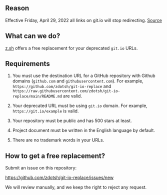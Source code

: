 ## Reason

Effective Friday, April 29, 2022 all links on git.io will stop redirecting. [Source](https://github.blog/changelog/2022-04-25-git-io-deprecation/)

## What can we do?

[z.sh](https://z.sh/) offers a free replacement for your deprecated `git.io` URLs.

## Requirements

1. You must use the destination URL for a GitHub repository with Github domains (`github.com` and `githubusercontent.com`). For example, `https://github.com/zdotsh/git-io-replace` and `https://raw.githubusercontent.com/zdotsh/git-io-replace/main/README.md` are valid.

2. Your deprecated URL must be using `git.io` domain. For example, `https://git.io/example` is valid.

3. Your repository must be public and has 500 stars at least.

4. Project document must be written in the English language by default.

5. There are no trademark words in your URLs.

## How to get a free replacement?

Submit an issue on this repository:

https://github.com/zdotsh/git-io-replace/issues/new

We will review manually, and we keep the right to reject any request.